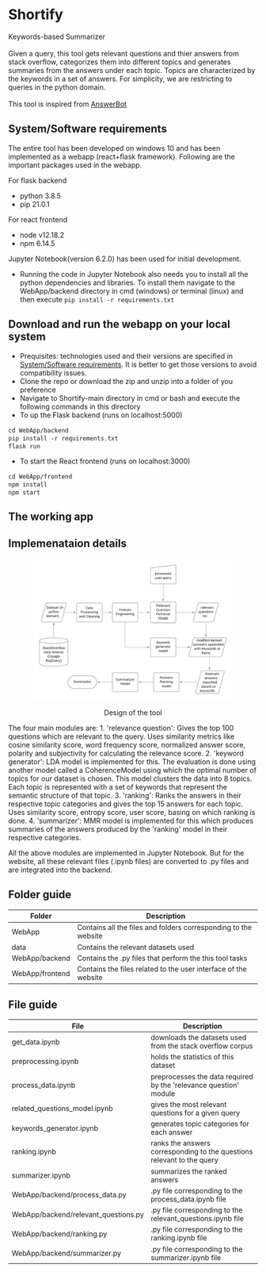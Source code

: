 # Shortify
Keywords-based Summarizer
<br>
<br>
Given a query, this tool gets relevant questions and thier answers from stack overflow, categorizes them into different topics and generates summaries from the answers under each topic. Topics are characterized by the keywords in a set of answers. For simplicity, we are restricting to queries in the python domain.
<br>
<br>
This tool is inspired from <a href="http://www.mysmu.edu/faculty/davidlo/papers/ase17-answerbot.pdf" target="_blank">AnswerBot</a>

## System/Software requirements
The entire tool has been developed on windows 10 and has been implemented as a webapp (react+flask framework). Following are the important packages used in the webapp.

For flask backend
- python 3.8.5
- pip 21.0.1

For react frontend
- node v12.18.2
- npm 6.14.5

Jupyter Notebook(version 6.2.0) has been used for initial development.

- Running the code in Jupyter Notebook also needs you to install all the python dependencies and libraries. To install them navigate to the WebApp/backend directory in cmd (windows) or terminal (linux) and then execute ```pip install -r requirements.txt```

## Download and run the webapp on your local system
- Prequisites: technologies used and their versions are specified in [System/Software requirements](#systemsoftware-requirements). It is better to get those versions to avoid compatibility issues.
- Clone the repo or download the zip and unzip into a folder of you preference
- Navigate to Shortify-main directory in cmd or bash and execute the following commands in this directory
- To up the Flask backend (runs on localhost:5000)
```
cd WebApp/backend
pip install -r requirements.txt
flask run
```
- To start the React frontend (runs on localhost:3000)
```
cd WebApp/frontend
npm install
npm start
```

## The working app

## Implemenataion details

<p align="center"><img src="images/shortify.png" height="80%" width="80%"/></p>
<p align="center">Design of the tool</p>
The four main modules are:
1. 'relevance question': Gives the top 100 questions which are relevant to the query. Uses similarity metrics like cosine similarity score, word frequency score, normalized answer score, polarity and subjectivity for calculating the relevance score.
2. 'keyword generator': LDA model is implemented for this. The evaluation is done using another model called a CoherenceModel using which the optimal number of topics for our dataset is chosen. This model clusters the data into 8 topics. Each topic is represented with a set of keywords that represent the semantic structure of that topic.
3. 'ranking': Ranks the answers in their respective topic categories and gives the top 15 answers for each topic. Uses similarity score, entropy score, user score, basing on which ranking is done.
4. 'summarizer': MMR model is implemented for this which produces summaries of the answers produced by the 'ranking' model in their respective categories.

All the above modules are implemented in Jupyter Notebook. But for the website, all these relevant files (.ipynb files) are converted to .py files and are integrated into the backend.

## Folder guide
| Folder          | Description                                                     |
| --- | --- |
| WebApp          | Contains all the files and folders corresponding to the website |
| data            | Contains the relevant datasets used                             |
| WebApp/backend  | Contains the .py files that perform the this tool tasks         |
| WebApp/frontend | Contains the files related to the user interface of the website |

## File guide
| File                                 | Description                                                            |
| --- | --- |
| get_data.ipynb                       | downloads the datasets used from the stack overflow corpus             |
| preprocessing.ipynb                  | holds the statistics of this dataset                                   |
| process_data.ipynb                   | preprocesses the data required by the 'relevance question' module      |
| related_questions_model.ipynb        | gives the most relevant questions for a given query                    |
| keywords_generator.ipynb             | generates topic categories for each answer                             |
| ranking.ipynb                        | ranks the answers corresponding to the questions relevant to the query |
| summarizer.ipynb                     | summarizes the ranked answers                                          |
| WebApp/backend/process_data.py       | .py file corresponding to the process_data.ipynb file                  |   
| WebApp/backend/relevant_questions.py | .py file corresponding to the relevant_questions.ipynb file            |
| WebApp/backend/ranking.py            | .py file corresponding to the ranking.ipynb file                       |
| WebApp/backend/summarizer.py         | .py file corresponding to the summarizer.ipynb file                    |


